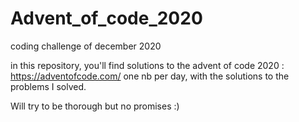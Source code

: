 # Advent_of_code_2020
 coding challenge of december 2020
 
 in this repository, you'll find solutions to the advent of code 2020 : https://adventofcode.com/
 one nb per day, with the solutions to the problems I solved.
 
 Will try to be thorough but no promises :)

